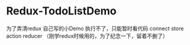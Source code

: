 # Redux-TodoListDemo
为了弄清redux 自己写的小Demo
执行不了，只能暂时看代码
connect store action reducer
（刚学redux时候用的，为了纪念一下，留着不删了）
